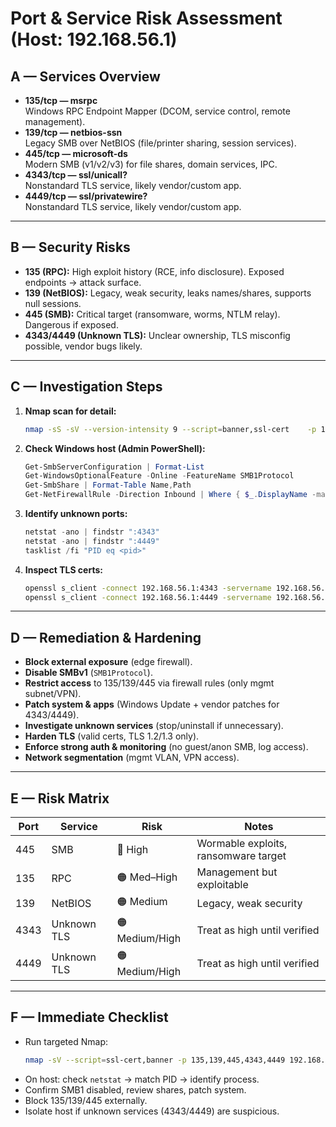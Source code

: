 # Port & Service Risk Assessment (Host: 192.168.56.1)

## A — Services Overview
- **135/tcp — msrpc**  
  Windows RPC Endpoint Mapper (DCOM, service control, remote management).  
- **139/tcp — netbios-ssn**  
  Legacy SMB over NetBIOS (file/printer sharing, session services).  
- **445/tcp — microsoft-ds**  
  Modern SMB (v1/v2/v3) for file shares, domain services, IPC.  
- **4343/tcp — ssl/unicall?**  
  Nonstandard TLS service, likely vendor/custom app.  
- **4449/tcp — ssl/privatewire?**  
  Nonstandard TLS service, likely vendor/custom app.  

---

## B — Security Risks
- **135 (RPC):** High exploit history (RCE, info disclosure). Exposed endpoints → attack surface.  
- **139 (NetBIOS):** Legacy, weak security, leaks names/shares, supports null sessions.  
- **445 (SMB):** Critical target (ransomware, worms, NTLM relay). Dangerous if exposed.  
- **4343/4449 (Unknown TLS):** Unclear ownership, TLS misconfig possible, vendor bugs likely.  

---

## C — Investigation Steps
1. **Nmap scan for detail:**  
   ```bash
   nmap -sS -sV --version-intensity 9 --script=banner,ssl-cert    -p 135,139,445,4343,4449 192.168.56.1 -oN moreinfo.txt
   ```
2. **Check Windows host (Admin PowerShell):**
   ```powershell
   Get-SmbServerConfiguration | Format-List
   Get-WindowsOptionalFeature -Online -FeatureName SMB1Protocol
   Get-SmbShare | Format-Table Name,Path
   Get-NetFirewallRule -Direction Inbound | Where { $_.DisplayName -match 'SMB|RPC' }
   ```
3. **Identify unknown ports:**  
   ```powershell
   netstat -ano | findstr ":4343"
   netstat -ano | findstr ":4449"
   tasklist /fi "PID eq <pid>"
   ```
4. **Inspect TLS certs:**  
   ```bash
   openssl s_client -connect 192.168.56.1:4343 -servername 192.168.56.1 < /dev/null
   openssl s_client -connect 192.168.56.1:4449 -servername 192.168.56.1 < /dev/null
   ```

---

## D — Remediation & Hardening
- **Block external exposure** (edge firewall).  
- **Disable SMBv1** (`SMB1Protocol`).  
- **Restrict access** to 135/139/445 via firewall rules (only mgmt subnet/VPN).  
- **Patch system & apps** (Windows Update + vendor patches for 4343/4449).  
- **Investigate unknown services** (stop/uninstall if unnecessary).  
- **Harden TLS** (valid certs, TLS 1.2/1.3 only).  
- **Enforce strong auth & monitoring** (no guest/anon SMB, log access).  
- **Network segmentation** (mgmt VLAN, VPN access).  

---

## E — Risk Matrix
| Port | Service | Risk | Notes |
|------|----------|------|-------|
| 445  | SMB      | 🔴 High | Wormable exploits, ransomware target |
| 135  | RPC      | 🟠 Med–High | Management but exploitable |
| 139  | NetBIOS  | 🟠 Medium | Legacy, weak security |
| 4343 | Unknown TLS | 🟠 Medium/High | Treat as high until verified |
| 4449 | Unknown TLS | 🟠 Medium/High | Treat as high until verified |

---

## F — Immediate Checklist
- Run targeted Nmap:  
  ```bash
  nmap -sV --script=ssl-cert,banner -p 135,139,445,4343,4449 192.168.56.1 -oN investigate.txt
  ```
- On host: check `netstat` → match PID → identify process.  
- Confirm SMB1 disabled, review shares, patch system.  
- Block 135/139/445 externally.  
- Isolate host if unknown services (4343/4449) are suspicious.  
